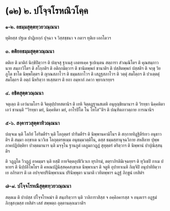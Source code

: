 <h1>(๑๒) ๒. ปโจฺจโรหณิวโคฺค</h1>
<h3>๑-๒. อธมฺมสุตฺตทฺวยวณฺณนา</h3>
<p> ทุติยสฺส  ปฐเม ปาฎิเยกฺกํ ปุจฺฉา จ วิสฺสชฺชนา จ กตาฯ ทุติเย เอกโตวฯ</p>


<h3>๓. ตติยอธมฺมสุตฺตวณฺณนา</h3>
<p> ตติเย ติ มาติกํ นิกฺขิปิตฺวาฯ   ติ ปญฺจสุ ฐาเนสุ เอตทเคฺค ฐเปเนฺตน สตฺถารา สํวณฺณิโตฯ ติ คุณสมฺภาวนาย สมฺภาวิโตฯ ติ สโกฺกติฯ ติ อติกฺกมิตฺวาฯ ติ ชานิตพฺพกํ  ชานาติฯ ติ ปสฺสิตพฺพกํ ปสฺสติฯ ติ จกฺขุ วิย ภูโต ชาโต นิพฺพโตฺตฯ ติ ญาณสภาโวฯ ติ ธมฺมสภาโวฯ ติ เสฎฺฐสภาโวฯ ติ วตฺตุํ สมโตฺถฯ ติ ปวเตฺตตุํ สมโตฺถฯ ติ อตฺถํ นีหริตฺวา ทเสฺสตาฯ ติ ยถา อมฺหากํ ภควา พฺยากเรยฺยฯ</p>


<h3>๔. อชิตสุตฺตวณฺณนา</h3>
<p> จตุเตฺถ ติ เอวํนามโกฯ ติ จิตฺตุปฺปาทสตานิฯ ติ เยหิ จิตฺตฎฺฐานสเตหิ อนุยุญฺชิยมานาฯ ติ วิรทฺธา นิคฺคหิตา เอวํ ชานนฺติ ‘‘วิรทฺธา มยํ, นิคฺคหิตา มยํ, อาโรปิโต โน โทโส’’ติฯ ติ ปณฺฑิตภาวตฺถาย การณานิฯ</p>


<h3>๕-๖. สงฺคารวสุตฺตาทิวณฺณนา</h3>
<p> ปญฺจเม นฺติ โลกิยํ โอริมตีรํฯ นฺติ โลกุตฺตรํ ปาริมตีรํฯ ติ นิพฺพานคามิโนฯ ติ สกฺกายทิฎฺฐิตีรํเยว อนุธาวติฯ   ติ สมฺมา อกฺขาเต นววิเธ โลกุตฺตรธเมฺม อนุธมฺมวตฺติโน, ตสฺส ธมฺมสฺสานุจฺฉวิกาย สหสีลาย ปุพฺพภาคปฎิปตฺติยา ปวตฺตมานาฯ   นฺติ มจฺจุโน ฐานภูตํ เตภูมกวฎฺฎํ สุทุตฺตรํ ตริตฺวาฯ ติ นิพฺพานํ ปาปุณิสฺสนฺติฯ</p>


<p>ติ วฎฺฎโต วิวฎฺฎํ อาคมฺมฯ นฺติ ยสฺมิํ กายจิตฺตอุปธิวิเวเก ทุรภิรมํ, ตตฺราภิรติมิเจฺฉยฺยฯ ติ ทุวิเธปิ กาเม ปหายฯ ติ นิปฺปลิโพโธฯ ติ คหณปฎินิสฺสคฺคสงฺขาเต นิพฺพาเนฯ ติ จตูหิ อุปาทาเนหิ กิญฺจิปิ อนุปาทิยิตฺวา เย อภิรตาฯ ติ เต อปจฺจยปรินิพฺพาเนน ปรินิพฺพุตา นามาติ เวทิตพฺพาฯ ฉฎฺฐํ ภิกฺขูนํ เทสิตํฯ</p>


<h3>๗-๘. ปโจฺจโรหณีสุตฺตทฺวยวณฺณนา</h3>
<p> สตฺตเม  ติ ปาปสฺส ปโจฺจโรหณํฯ ติ สนฺถริตฺวาฯ นฺติ วาลิการาสิสฺส จ อคฺคิอคารสฺส จ อนฺตเรฯ อฎฺฐมํ ภิกฺขุสงฺฆสฺส เทสิตํฯ เสสํ สพฺพตฺถ อุตฺตานตฺถเมวาติฯ</p>

</p>





